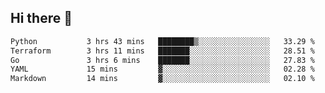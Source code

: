 ## Hi there 👋

<!--
**whirlun/whirlun** is a ✨ _special_ ✨ repository because its `README.md` (this file) appears on your GitHub profile.

Here are some ideas to get you started:

- 🔭 I’m currently working on ...
- 🌱 I’m currently learning ...
- 👯 I’m looking to collaborate on ...
- 🤔 I’m looking for help with ...
- 💬 Ask me about ...
- 📫 How to reach me: ...
- 😄 Pronouns: ...
- ⚡ Fun fact: ...
-->
<!--START_SECTION:waka-->

```txt
Python           3 hrs 43 mins   ████████▒░░░░░░░░░░░░░░░░   33.29 %
Terraform        3 hrs 11 mins   ███████░░░░░░░░░░░░░░░░░░   28.51 %
Go               3 hrs 6 mins    ███████░░░░░░░░░░░░░░░░░░   27.83 %
YAML             15 mins         ▓░░░░░░░░░░░░░░░░░░░░░░░░   02.28 %
Markdown         14 mins         ▓░░░░░░░░░░░░░░░░░░░░░░░░   02.10 %
```

<!--END_SECTION:waka-->
